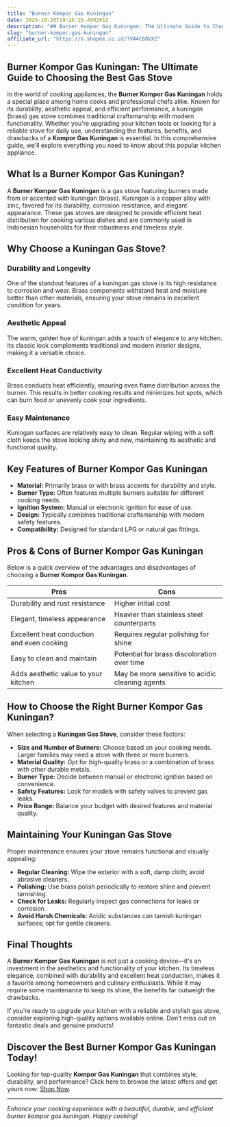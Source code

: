 ```yaml
---
title: "Burner Kompor Gas Kuningan"
date: 2025-10-20T19:25:25.499291Z
description: "## Burner Kompor Gas Kuningan: The Ultimate Guide to Choosing the Best Gas Stove..."
slug: "burner-kompor-gas-kuningan"
affiliate_url: "https://s.shopee.co.id/7V44C68VX2"
---
```

## Burner Kompor Gas Kuningan: The Ultimate Guide to Choosing the Best Gas Stove

In the world of cooking appliances, the **Burner Kompor Gas Kuningan** holds a special place among home cooks and professional chefs alike. Known for its durability, aesthetic appeal, and efficient performance, a kuningan (brass) gas stove combines traditional craftsmanship with modern functionality. Whether you're upgrading your kitchen tools or looking for a reliable stove for daily use, understanding the features, benefits, and drawbacks of a **Kompor Gas Kuningan** is essential. In this comprehensive guide, we'll explore everything you need to know about this popular kitchen appliance.

## What Is a Burner Kompor Gas Kuningan?

A **Burner Kompor Gas Kuningan** is a gas stove featuring burners made from or accented with kuningan (brass). Kuningan is a copper alloy with zinc, favored for its durability, corrosion resistance, and elegant appearance. These gas stoves are designed to provide efficient heat distribution for cooking various dishes and are commonly used in Indonesian households for their robustness and timeless style.

## Why Choose a Kuningan Gas Stove?

### Durability and Longevity

One of the standout features of a kuningan gas stove is its high resistance to corrosion and wear. Brass components withstand heat and moisture better than other materials, ensuring your stove remains in excellent condition for years.

### Aesthetic Appeal

The warm, golden hue of kuningan adds a touch of elegance to any kitchen. Its classic look complements traditional and modern interior designs, making it a versatile choice.

### Excellent Heat Conductivity

Brass conducts heat efficiently, ensuring even flame distribution across the burner. This results in better cooking results and minimizes hot spots, which can burn food or unevenly cook your ingredients.

### Easy Maintenance

Kuningan surfaces are relatively easy to clean. Regular wiping with a soft cloth keeps the stove looking shiny and new, maintaining its aesthetic and functional quality.

## Key Features of Burner Kompor Gas Kuningan

- **Material:** Primarily brass or with brass accents for durability and style.
- **Burner Type:** Often features multiple burners suitable for different cooking needs.
- **Ignition System:** Manual or electronic ignition for ease of use.
- **Design:** Typically combines traditional craftsmanship with modern safety features.
- **Compatibility:** Designed for standard LPG or natural gas fittings.

## Pros & Cons of Burner Kompor Gas Kuningan

Below is a quick overview of the advantages and disadvantages of choosing a **Burner Kompor Gas Kuningan**.

| Pros                                        | Cons                                         |
|----------------------------------------------|----------------------------------------------|
| Durability and rust resistance             | Higher initial cost                        |
| Elegant, timeless appearance                | Heavier than stainless steel counterparts |
| Excellent heat conduction and even cooking | Requires regular polishing for shine     |
| Easy to clean and maintain                  | Potential for brass discoloration over time |
| Adds aesthetic value to your kitchen       | May be more sensitive to acidic cleaning agents |

## How to Choose the Right Burner Kompor Gas Kuningan?

When selecting a **Kuningan Gas Stove**, consider these factors:

- **Size and Number of Burners:** Choose based on your cooking needs. Larger families may need a stove with three or more burners.
- **Material Quality:** Opt for high-quality brass or a combination of brass with other durable metals.
- **Burner Type:** Decide between manual or electronic ignition based on convenience.
- **Safety Features:** Look for models with safety valves to prevent gas leaks.
- **Price Range:** Balance your budget with desired features and material quality.

## Maintaining Your Kuningan Gas Stove

Proper maintenance ensures your stove remains functional and visually appealing:

- **Regular Cleaning:** Wipe the exterior with a soft, damp cloth; avoid abrasive cleaners.
- **Polishing:** Use brass polish periodically to restore shine and prevent tarnishing.
- **Check for Leaks:** Regularly inspect gas connections for leaks or corrosion.
- **Avoid Harsh Chemicals:** Acidic substances can tarnish kuningan surfaces; opt for gentle cleaners.

## Final Thoughts

A **Burner Kompor Gas Kuningan** is not just a cooking device—it's an investment in the aesthetics and functionality of your kitchen. Its timeless elegance, combined with durability and excellent heat conduction, makes it a favorite among homeowners and culinary enthusiasts. While it may require some maintenance to keep its shine, the benefits far outweigh the drawbacks.

If you're ready to upgrade your kitchen with a reliable and stylish gas stove, consider exploring high-quality options available online. Don’t miss out on fantastic deals and genuine products!

## Discover the Best Burner Kompor Gas Kuningan Today!

Looking for top-quality **Kompor Gas Kuningan** that combines style, durability, and performance? Click here to browse the latest offers and get yours now: [Shop Now](https://s.shopee.co.id/7V44C68VX2).

---

*Enhance your cooking experience with a beautiful, durable, and efficient burner kompor gas kuningan. Happy cooking!*